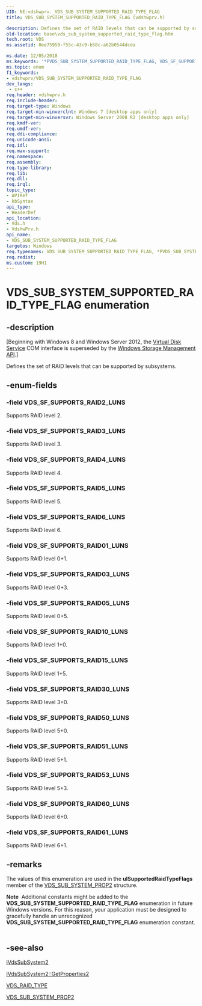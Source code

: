 ```yaml
---
UID: NE:vdshwprv._VDS_SUB_SYSTEM_SUPPORTED_RAID_TYPE_FLAG
title: VDS_SUB_SYSTEM_SUPPORTED_RAID_TYPE_FLAG (vdshwprv.h)

description: Defines the set of RAID levels that can be supported by subsystems.
old-location: base\vds_sub_system_supported_raid_type_flag.htm
tech.root: VDS
ms.assetid: 0ee75959-f55c-43c9-b58c-a62b0544dcda

ms.date: 12/05/2018
ms.keywords: '*PVDS_SUB_SYSTEM_SUPPORTED_RAID_TYPE_FLAG, VDS_SF_SUPPORTS_RAID01_LUNS, VDS_SF_SUPPORTS_RAID03_LUNS, VDS_SF_SUPPORTS_RAID05_LUNS, VDS_SF_SUPPORTS_RAID10_LUNS, VDS_SF_SUPPORTS_RAID15_LUNS, VDS_SF_SUPPORTS_RAID2_LUNS, VDS_SF_SUPPORTS_RAID30_LUNS, VDS_SF_SUPPORTS_RAID3_LUNS, VDS_SF_SUPPORTS_RAID4_LUNS, VDS_SF_SUPPORTS_RAID50_LUNS, VDS_SF_SUPPORTS_RAID51_LUNS, VDS_SF_SUPPORTS_RAID53_LUNS, VDS_SF_SUPPORTS_RAID5_LUNS, VDS_SF_SUPPORTS_RAID60_LUNS, VDS_SF_SUPPORTS_RAID61_LUNS, VDS_SF_SUPPORTS_RAID6_LUNS, VDS_SUB_SYSTEM_SUPPORTED_RAID_TYPE_FLAG, VDS_SUB_SYSTEM_SUPPORTED_RAID_TYPE_FLAG enumeration, base.vds_sub_system_supported_raid_type_flag, vds/VDS_SF_SUPPORTS_RAID01_LUNS, vds/VDS_SF_SUPPORTS_RAID03_LUNS, vds/VDS_SF_SUPPORTS_RAID05_LUNS, vds/VDS_SF_SUPPORTS_RAID10_LUNS, vds/VDS_SF_SUPPORTS_RAID15_LUNS, vds/VDS_SF_SUPPORTS_RAID2_LUNS, vds/VDS_SF_SUPPORTS_RAID30_LUNS, vds/VDS_SF_SUPPORTS_RAID3_LUNS, vds/VDS_SF_SUPPORTS_RAID4_LUNS, vds/VDS_SF_SUPPORTS_RAID50_LUNS, vds/VDS_SF_SUPPORTS_RAID51_LUNS, vds/VDS_SF_SUPPORTS_RAID53_LUNS, vds/VDS_SF_SUPPORTS_RAID5_LUNS, vds/VDS_SF_SUPPORTS_RAID60_LUNS, vds/VDS_SF_SUPPORTS_RAID61_LUNS, vds/VDS_SF_SUPPORTS_RAID6_LUNS, vds/VDS_SUB_SYSTEM_SUPPORTED_RAID_TYPE_FLAG, vdshwprv/VDS_SF_SUPPORTS_RAID01_LUNS, vdshwprv/VDS_SF_SUPPORTS_RAID03_LUNS, vdshwprv/VDS_SF_SUPPORTS_RAID05_LUNS, vdshwprv/VDS_SF_SUPPORTS_RAID10_LUNS, vdshwprv/VDS_SF_SUPPORTS_RAID15_LUNS, vdshwprv/VDS_SF_SUPPORTS_RAID2_LUNS, vdshwprv/VDS_SF_SUPPORTS_RAID30_LUNS, vdshwprv/VDS_SF_SUPPORTS_RAID3_LUNS, vdshwprv/VDS_SF_SUPPORTS_RAID4_LUNS, vdshwprv/VDS_SF_SUPPORTS_RAID50_LUNS, vdshwprv/VDS_SF_SUPPORTS_RAID51_LUNS, vdshwprv/VDS_SF_SUPPORTS_RAID53_LUNS, vdshwprv/VDS_SF_SUPPORTS_RAID5_LUNS, vdshwprv/VDS_SF_SUPPORTS_RAID60_LUNS, vdshwprv/VDS_SF_SUPPORTS_RAID61_LUNS, vdshwprv/VDS_SF_SUPPORTS_RAID6_LUNS, vdshwprv/VDS_SUB_SYSTEM_SUPPORTED_RAID_TYPE_FLAG'
ms.topic: enum
f1_keywords:
- vdshwprv/VDS_SUB_SYSTEM_SUPPORTED_RAID_TYPE_FLAG
dev_langs:
 - c++
req.header: vdshwprv.h
req.include-header: 
req.target-type: Windows
req.target-min-winverclnt: Windows 7 [desktop apps only]
req.target-min-winversvr: Windows Server 2008 R2 [desktop apps only]
req.kmdf-ver: 
req.umdf-ver: 
req.ddi-compliance: 
req.unicode-ansi: 
req.idl: 
req.max-support: 
req.namespace: 
req.assembly: 
req.type-library: 
req.lib: 
req.dll: 
req.irql: 
topic_type:
- APIRef
- kbSyntax
api_type:
- HeaderDef
api_location:
- Vds.h
- VdsHwPrv.h
api_name:
- VDS_SUB_SYSTEM_SUPPORTED_RAID_TYPE_FLAG
targetos: Windows
req.typenames: VDS_SUB_SYSTEM_SUPPORTED_RAID_TYPE_FLAG, *PVDS_SUB_SYSTEM_SUPPORTED_RAID_TYPE_FLAG
req.redist: 
ms.custom: 19H1
---
```


# VDS_SUB_SYSTEM_SUPPORTED_RAID_TYPE_FLAG enumeration


## -description


<p class="CCE_Message">[Beginning with Windows 8 and Windows Server 2012, the <a href="https://docs.microsoft.com/windows/desktop/VDS/virtual-disk-service-portal">Virtual Disk Service</a> COM interface is superseded by the <a href="https://docs.microsoft.com/previous-versions/windows/desktop/stormgmt/windows-storage-management-api-portal">Windows Storage Management API</a>.]

Defines the set of RAID levels that can be supported by subsystems.


## -enum-fields




### -field VDS_SF_SUPPORTS_RAID2_LUNS

Supports RAID level 2.


### -field VDS_SF_SUPPORTS_RAID3_LUNS

Supports RAID level 3.


### -field VDS_SF_SUPPORTS_RAID4_LUNS

Supports RAID level 4.


### -field VDS_SF_SUPPORTS_RAID5_LUNS

Supports RAID level 5.


### -field VDS_SF_SUPPORTS_RAID6_LUNS

Supports RAID level 6.


### -field VDS_SF_SUPPORTS_RAID01_LUNS

Supports RAID level 0+1.


### -field VDS_SF_SUPPORTS_RAID03_LUNS

Supports RAID level 0+3.


### -field VDS_SF_SUPPORTS_RAID05_LUNS

Supports RAID level 0+5.


### -field VDS_SF_SUPPORTS_RAID10_LUNS

Supports RAID level 1+0.


### -field VDS_SF_SUPPORTS_RAID15_LUNS

Supports RAID level 1+5.


### -field VDS_SF_SUPPORTS_RAID30_LUNS

Supports RAID level 3+0.


### -field VDS_SF_SUPPORTS_RAID50_LUNS

Supports RAID level 5+0.


### -field VDS_SF_SUPPORTS_RAID51_LUNS

Supports RAID level 5+1.


### -field VDS_SF_SUPPORTS_RAID53_LUNS

Supports RAID level 5+3.


### -field VDS_SF_SUPPORTS_RAID60_LUNS

Supports RAID level 6+0.


### -field VDS_SF_SUPPORTS_RAID61_LUNS

Supports RAID level 6+1.


## -remarks



The values of this enumeration are used in the <b>ulSupportedRaidTypeFlags</b> member of the <a href="https://docs.microsoft.com/windows/desktop/api/vdshwprv/ns-vdshwprv-vds_sub_system_prop2">VDS_SUB_SYSTEM_PROP2</a> structure.

<div class="alert"><b>Note</b>  Additional constants might be added to the <b>VDS_SUB_SYSTEM_SUPPORTED_RAID_TYPE_FLAG</b> enumeration in future Windows versions. For this reason, your application must be designed to gracefully handle an unrecognized <b>VDS_SUB_SYSTEM_SUPPORTED_RAID_TYPE_FLAG</b> enumeration constant.</div>
<div> </div>



## -see-also




<a href="https://docs.microsoft.com/windows/desktop/api/vdshwprv/nn-vdshwprv-ivdssubsystem2">IVdsSubSystem2</a>



<a href="https://docs.microsoft.com/windows/desktop/api/vdshwprv/nf-vdshwprv-ivdssubsystem2-getproperties2">IVdsSubSystem2::GetProperties2</a>



<a href="https://docs.microsoft.com/windows/desktop/api/vdshwprv/ne-vdshwprv-vds_raid_type">VDS_RAID_TYPE</a>



<a href="https://docs.microsoft.com/windows/desktop/api/vdshwprv/ns-vdshwprv-vds_sub_system_prop2">VDS_SUB_SYSTEM_PROP2</a>
 

 

